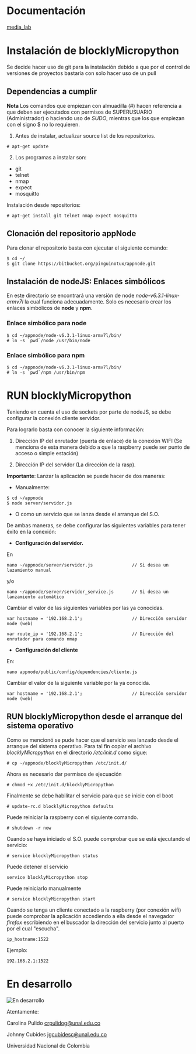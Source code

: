 # Documentación #

[media_lab](http://docsmedialab.readthedocs.io/es/latest/index.html)

# Instalación de blocklyMicropython #

Se decide hacer uso de git para la instalación debido a que por el
control de versiones de proyectos bastaría con solo hacer uso de un pull


##	Dependencias a cumplir ##

**Nota** Los comandos que empiezan con almuadilla (#) hacen referencia
a que deben ser ejecutados con permisos de SUPERUSUARIO (Administrador)
o haciendo uso de *SUDO*, mientras que los que empiezan con el signo $
no lo requieren.

1. Antes de instalar, actualizar source list de los repositorios.

```
# apt-get update
```

2. Los programas a instalar son:

* git
* telnet
* nmap
* expect
* mosquitto

Instalación desde repositorios:
```
# apt-get install git telnet nmap expect mosquitto
```

## Clonación del repositorio appNode #

Para clonar el repositorio basta con ejecutar el siguiente comando:

```
$ cd ~/
$ git clone https://bitbucket.org/pinguinotux/appnode.git
```

## Instalación de nodeJS: Enlaces simbólicos ##

En este directorio se encontrará una versión de node *node-v6.3.1-linux-armv7l* 
la cual funciona adecuadamente. Solo es necesario crear los enlaces simbólicos 
de **node** y **npm**.

### Enlace simbólico para node ###

```
$ cd ~/appnode/node-v6.3.1-linux-armv7l/bin/
# ln -s `pwd`/node /usr/bin/node
```

### Enlace simbólico para npm ###

```
$ cd ~/appnode/node-v6.3.1-linux-armv7l/bin/
# ln -s `pwd`/npm /usr/bin/npm
```

# RUN blocklyMicropython #

Teniendo en cuenta el uso de sockets por parte de nodeJS, se debe 
configurar la conexión cliente servidor.

Para lograrlo basta con conocer la siguiente información:

1. Dirección IP del enrutador (puerta de enlace) de la conexión WIFI
 (Se menciona de esta manera debido a que la raspberry puede ser punto de acceso o simple estación)

2. Dirección IP del servidor (La dirección de la rasp).


**Importante**: Lanzar la aplicación se puede hacer de dos maneras: 

* Manualmente:
```
$ cd ~/appnode
$ node server/servidor.js
```
* O como un servicio que se lanza desde el arranque del S.O. 

De ambas maneras, se debe configurar las siguientes variables para tener
éxito en la conexión:

* **Configuración del servidor.**

En 
```
nano ~/appnode/server/servidor.js				// Si desea un lazamiento manual
```
y/o
```
nano ~/appnode/server/servidor_service.js		// Si desea un lanzamiento automático
```

Cambiar el valor de las siguientes variables por las ya conocidas.

```
var hostname = '192.168.2.1';   				// Dirección servidor node (web)
```

```
var route_ip = '192.168.2.1';   				// Dirección del enrutador para comando nmap
```

* **Configuración del cliente**

En:

```
nano appnode/public/config/dependencies/cliente.js
```

Cambiar el valor de la siguiente variable por la ya conocida.

```
var hostname = '192.168.2.1';					// Dirección servidor node (web)
```

## RUN blocklyMicropython desde el arranque del sistema operativo ##

Como se mencionó se pude hacer que el servicio sea lanzado desde el arranque
del sistema operativo. Para tal fin copiar el archivo *blocklyMicropython* en
el directorio */etc/init.d* como sigue:

```
# cp ~/appnode/blocklyMicropython /etc/init.d/
```

Ahora es necesario dar permisos de ejecuación

```
# chmod +x /etc/init.d/blocklyMicropython
```

Finalmente se debe habilitar el servicio para que se inicie con el boot

```
# update-rc.d blocklyMicropython defaults
```

Puede reiniciar la raspberry con el siguiente comando.

```
# shutdown -r now
```

Cuando se haya iniciado el S.O. puede comprobar que se está ejecutando el servicio:

```
# service blocklyMicropython status
```

Puede detener el servicio

```
service blocklyMicropython stop
```

Puede reiniciarlo manualmente

```
# service blocklyMicropython start
```

Cuando se tenga un cliente conectado a la raspberry (por conexión wifi)
puede comprobar la aplicación accediendo a ella desde el navegador *firefox*
escribiendo en el buscador la dirección del servicio junto al puerto por el cual "escucha".

```
ip_hostname:1522
```

Ejemplo:

```
192.168.2.1:1522
```

# En desarrollo #

![En desarrollo](https://bytebucket.org/pinguinotux/appnode/raw/487d0d2c8862b20a6f0791f26dc0effe3cd90980/tareas.png)

Atentamente:

Carolina Pulido crpulidog@unal.edu.co

Johnny Cubides  jgcubidesc@unal.edu.co

Universidad Nacional de Colombia